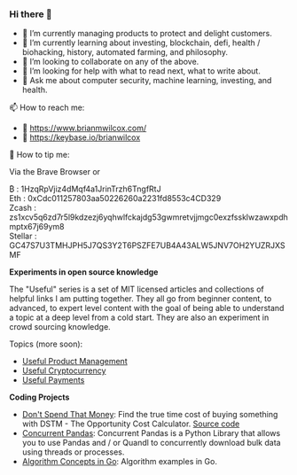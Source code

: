 ### Hi there 👋

- 🔭 I’m currently managing products to protect and delight customers. 
- 🌱 I’m currently learning about investing, blockchain, defi, health / biohacking, history, automated farming, and philosophy. 
- 👯 I’m looking to collaborate on any of the above. 
- 🤔 I’m looking for help with what to read next, what to write about. 
- 💬 Ask me about computer security, machine learning, investing, and health. 

📫 How to reach me: 
- 🔗 https://www.brianmwilcox.com/
- 🔗 https://keybase.io/brianwilcox

🎁 How to tip me: 

Via the Brave Browser or 

₿ : 1HzqRpVjiz4dMqf4a1JrinTrzh6TngfRtJ  
Eth : 0xCdc011257803aa50226260a2231fd8553c4CD329  
Zcash : zs1xcv5q6zd7r5l9kdzezj6yqhwlfckajdg53gwmretvjjmgc0exzfssklwzawxpdhmptx67j69ym8  
Stellar : GC47S7U3TMHJPH5J7QS3Y2T6PSZFE7UB4A43ALW5JNV7OH2YUZRJXSMF  

**Experiments in open source knowledge**  

The "Useful" series is a set of MIT licensed articles and collections of helpful links I am putting together. They all go from beginner content, to advanced, to expert level content with the goal of being able to understand a topic at a deep level from a cold start. They are also an experiment in crowd sourcing knowledge. 

Topics (more soon): 
- [Useful Product Management](https://github.com/briwilcox/UsefulProductManagement)
- [Useful Cryptocurrency](https://github.com/briwilcox/UsefulCryptocurrency)
- [Useful Payments](https://github.com/briwilcox/UsefulPayments)

**Coding Projects**  

- [Don't Spend That Money](https://www.dontspendthatmoney.com/): Find the true time cost of buying something with DSTM - The Opportunity Cost Calculator. [Source code](https://github.com/briwilcox/dontspendthatmoney)  
- [Concurrent Pandas](https://github.com/briwilcox/Concurrent-Pandas): Concurrent Pandas is a Python Library that allows you to use Pandas and / or Quandl to concurrently download bulk data using threads or processes.  
- [Algorithm Concepts in Go](https://github.com/briwilcox/algos): Algorithm examples in Go. 
